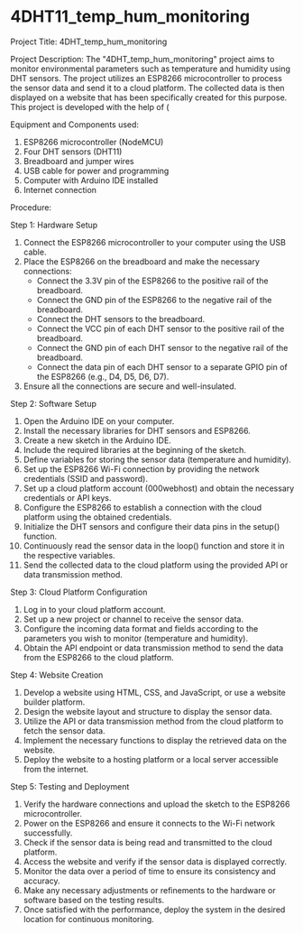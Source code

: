 # 4DHT11_temp_hum_monitoring

Project Title: 4DHT_temp_hum_monitoring

Project Description:
The "4DHT_temp_hum_monitoring" project aims to monitor environmental parameters such as temperature and humidity using DHT sensors. The project utilizes an ESP8266 microcontroller to process the sensor data and send it to a cloud platform. The collected data is then displayed on a website that has been specifically created for this purpose.
This project is developed with the help of (

Equipment and Components used:
1. ESP8266 microcontroller (NodeMCU)
2. Four DHT sensors (DHT11)
3. Breadboard and jumper wires
4. USB cable for power and programming
5. Computer with Arduino IDE installed
6. Internet connection

Procedure:

Step 1: Hardware Setup
1. Connect the ESP8266 microcontroller to your computer using the USB cable.
2. Place the ESP8266 on the breadboard and make the necessary connections:
   - Connect the 3.3V pin of the ESP8266 to the positive rail of the breadboard.
   - Connect the GND pin of the ESP8266 to the negative rail of the breadboard.
   - Connect the DHT sensors to the breadboard.
   - Connect the VCC pin of each DHT sensor to the positive rail of the breadboard.
   - Connect the GND pin of each DHT sensor to the negative rail of the breadboard.
   - Connect the data pin of each DHT sensor to a separate GPIO pin of the ESP8266 (e.g., D4, D5, D6, D7).
3. Ensure all the connections are secure and well-insulated.

Step 2: Software Setup

1. Open the Arduino IDE on your computer.
2. Install the necessary libraries for DHT sensors and ESP8266.
3. Create a new sketch in the Arduino IDE.
4. Include the required libraries at the beginning of the sketch.
5. Define variables for storing the sensor data (temperature and humidity).
6. Set up the ESP8266 Wi-Fi connection by providing the network credentials (SSID and password).
7. Set up a cloud platform account (000webhost) and obtain the necessary credentials or API keys.
8. Configure the ESP8266 to establish a connection with the cloud platform using the obtained credentials.
9. Initialize the DHT sensors and configure their data pins in the setup() function.
10. Continuously read the sensor data in the loop() function and store it in the respective variables.
11. Send the collected data to the cloud platform using the provided API or data transmission method.

Step 3: Cloud Platform Configuration

1. Log in to your cloud platform account.
2. Set up a new project or channel to receive the sensor data.
3. Configure the incoming data format and fields according to the parameters you wish to monitor (temperature and humidity).
4. Obtain the API endpoint or data transmission method to send the data from the ESP8266 to the cloud platform.

Step 4: Website Creation

1. Develop a website using HTML, CSS, and JavaScript, or use a website builder platform.
2. Design the website layout and structure to display the sensor data.
3. Utilize the API or data transmission method from the cloud platform to fetch the sensor data.
4. Implement the necessary functions to display the retrieved data on the website.
5. Deploy the website to a hosting platform or a local server accessible from the internet.

Step 5: Testing and Deployment

1. Verify the hardware connections and upload the sketch to the ESP8266 microcontroller.
2. Power on the ESP8266 and ensure it connects to the Wi-Fi network successfully.
3. Check if the sensor data is being read and transmitted to the cloud platform.
4. Access the website and verify if the sensor data is displayed correctly.
5. Monitor the data over a period of time to ensure its consistency and accuracy.
6. Make any necessary adjustments or refinements to the hardware or software based on the testing results.
7. Once satisfied with the performance, deploy the system in the desired location for continuous monitoring.
